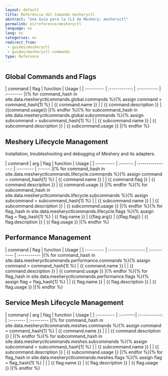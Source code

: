 ```yaml
---
layout: default
title: Referencia del Comando mesheryctl
abstract: "Una Guía para la CLI de Meshery: mesheryctl"
permalink: es/reference/mesheryctl
language: es
lang: es
categories: es
redirect_from: 
 - guides/mesheryctl
 - guides/mesheryctl-commands
type: Reference
---
```


## Global Commands and Flags

| command    |     flag      |   function  |   Usage   |
| :--------- | :-----------: | :---------- | :-------- |{% for command_hash in site.data.mesheryctlcommands.global.commands %}{% assign command = command_hash[1] %}
| {{ command.name }} |       | {{ command.description }} | {{command.usage}} |{% endfor %}{% for subcommand_hash in site.data.mesheryctlcommands.global.subcommands %}{% assign subcommand = subcommand_hash[1] %}
|          | {{ subcommand.name }}  | {{ subcommand.description }} | {{ subcommand.usage }} |{% endfor %}


## Meshery Lifecycle Management

Installation, troubleshooting and debugging of Meshery and its adapters.


| command    |    arg   |      flag         | function  |  Usage  |
| :--------- | :------: | :---------------: | :-------- | :-----: |{% for command_hash in site.data.mesheryctlcommands.lifecycle.commands %}{% assign command = command_hash[1] %}
| {{ command.name }}  |     |  {{ command.flag }}  | {{ command.description }} | {{ command.usage }} |{% endfor %}{% for subcommand_hash in site.data.mesheryctlcommands.lifecycle.subcommands %}{% assign subcommand = subcommand_hash[1] %}
|         | {{ subcommand.name }}  |    | {{ subcommand.description }} | {{ subcommand.usage }} |{% endfor %}{% for flag_hash in site.data.mesheryctlcommands.lifecycle.flags %}{% assign flag = flag_hash[1] %}
| {{ flag.name }}  |  {{flag.arg}}    |  {{flag.flag}}  | {{ flag.description }} | {{ flag.usage }} |{% endfor %}


## Performance Management

| command    |      flag         | function  | Usage |
| :--------- | :-----------------: | :---------- | :----------- |{% for command_hash in site.data.mesheryctlcommands.performance.commands %}{% assign command = command_hash[1] %}
| {{ command.name }} |       | {{ command.description }} | {{ command.usage }}  |{% endfor %}{% for flag_hash in site.data.mesheryctlcommands.performance.flags %}{% assign flag = flag_hash[1] %}
|          | {{ flag.name }}  | {{ flag.description }} | {{ flag.usage }} |{% endfor %}

## Service Mesh Lifecycle Management

| command    |    arg   |      flag     | function  |   Usage    |
| :--------- | :-------:| :-----------: | :-------- | :--------- |{% for command_hash in site.data.mesheryctlcommands.meshes.commands %}{% assign command = command_hash[1] %}
| {{ command.name }} |       |      | {{ command.description }} |     |{% endfor %}{% for subcommand_hash in site.data.mesheryctlcommands.meshes.subcommands %}{% assign subcommand = subcommand_hash[1] %}
|        | {{ subcommand.name }}  |    | {{ subcommand.description }} | {{ subcommand.usage }} |{% endfor %}{% for flag_hash in site.data.mesheryctlcommands.meshes.flags %}{% assign flag = flag_hash[1] %}
|        |        | {{ flag.name }}  | {{ flag.description }} | {{ flag.usage }} |{% endfor %}


